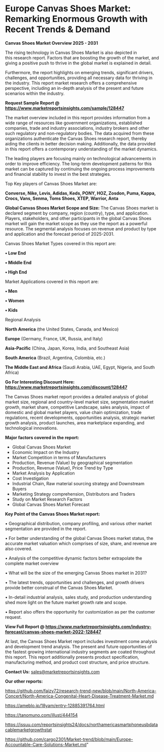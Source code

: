 # Europe Canvas Shoes Market: Remarking Enormous Growth with Recent Trends & Demand

<Strong> Canvas Shoes Market Overview 2025 - 2031</strong>

The rising technology in Canvas Shoes Market is also depicted in this research report. Factors that are boosting the growth of the market, and giving a positive push to thrive in the global market is explained in detail.

Furthermore, the report highlights on emerging trends, significant drivers, challenges, and opportunities, providing all necessary data for thriving in the industry. This report market research offers a comprehensive perspective, including an in-depth analysis of the present and future scenarios within the industry.

<strong>Request Sample Report @ <a href=https://www.marketreportsinsights.com/sample/128447>https://www.marketreportsinsights.com/sample/128447</a></strong>

The market overview included in this report provides information from a wide range of resources like government organizations, established companies, trade and industry associations, industry brokers and other such regulatory and non-regulatory bodies. The data acquired from these organizations authenticate the Canvas Shoes research report, thereby aiding the clients in better decision making. Additionally, the data provided in this report offers a contemporary understanding of the market dynamics.

The leading players are focusing mainly on technological advancements in order to improve efficiency. The long-term development patterns for this market can be captured by continuing the ongoing process improvements and financial stability to invest in the best strategies.

Top Key players of Canvas Shoes Market are:

<strong>Converse, Nike, Levis, Adidas, Keds, PONY, HOZ, Zosdon, Puma, Kappa, Crocs, Vans, Senma, Toms Shoes, XTEP, Warrior, Anta</strong>

<strong><b>Global Canvas Shoes Market Scope and Size:</b></strong>
The Canvas Shoes market is declared segment by company, region (country), type, and application. Players, stakeholders, and other participants in the global Canvas Shoes market will gain the market scope as they use the report as a powerful resource. The segmental analysis focuses on revenue and product by type and application and the forecast period of 2025-2031.

Canvas Shoes Market Types covered in this report are:

<strong>• Low End

• Middle End

• High End</strong>

Market Applications covered in this report are:

<strong>• Men

• Women

• Kids</strong> 

Regional Analysis

<strong>North America</strong> (the United States, Canada, and Mexico)

<strong>Europe</strong> (Germany, France, UK, Russia, and Italy)

<strong>Asia-Pacific</strong> (China, Japan, Korea, India, and Southeast Asia)

<strong>South America</strong> (Brazil, Argentina, Colombia, etc.)

<strong>The Middle East and Africa</strong> (Saudi Arabia, UAE, Egypt, Nigeria, and South Africa)

<strong>Go For Interesting Discount Here: <a href=https://www.marketreportsinsights.com/discount/128447>https://www.marketreportsinsights.com/discount/128447</a></strong>

The Canvas Shoes market report provides a detailed analysis of global market size, regional and country-level market size, segmentation market growth, market share, competitive Landscape, sales analysis, impact of domestic and global market players, value chain optimization, trade regulations, recent developments, opportunities analysis, strategic market growth analysis, product launches, area marketplace expanding, and technological innovations.

<strong><b>Major factors covered in the report:</b></strong>
<ul>
  <li>Global Canvas Shoes Market </li>
  <li>Economic Impact on the Industry</li>
  <li>Market Competition in terms of Manufacturers</li>
  <li>Production, Revenue (Value) by geographical segmentation</li>
  <li>Production, Revenue (Value), Price Trend by Type</li>
  <li>Market Analysis by Application</li>
  <li>Cost Investigation</li>
  <li>Industrial Chain, Raw material sourcing strategy and Downstream Buyers</li>
  <li>Marketing Strategy comprehension, Distributors and Traders</li>
  <li>Study on Market Research Factors</li>
  <li>Global Canvas Shoes Market Forecast</li>
</ul>

<strong><b>Key Point of the Canvas Shoes Market report:</b></strong>

• Geographical distribution, company profiling, and various other market segmentation are provided in the report.

• For better understanding of the global Canvas Shoes market status, the accurate market valuation which comprises of size, share, and revenue are also covered.

• Analysis of the competitive dynamic factors better extrapolate the complete market overview

• What will be the size of the emerging Canvas Shoes market in 2031?

• The latest trends, opportunities and challenges, and growth drivers provide better construal of the Canvas Shoes Market.

• In-detail industrial analysis, sales study, and production understanding shed more light on the future market growth rate and scope.

• Report also offers the opportunity for customization as per the customer request.

<strong><b>View Full Report @ <a href=https://www.marketreportsinsights.com/industry-forecast/canvas-shoes-market-2022-128447>https://www.marketreportsinsights.com/industry-forecast/canvas-shoes-market-2022-128447</a></b></strong>


At last, the Canvas Shoes Market report includes investment come analysis and development trend analysis. The present and future opportunities of the fastest growing international industry segments are coated throughout this report. This report additionally presents product specification, manufacturing method, and product cost structure, and price structure.

<strong>Contact Us:</strong>
sales@marketreportsinsights.com

<strong>Our other reports:</strong>

<a href=https://github.com/faizy72/research-trend-new/blob/main/North-America-Concert/North-America-Congenital-Heart-Disease-Treatment-Market.md>https://github.com/faizy72/research-trend-new/blob/main/North-America-Concert/North-America-Congenital-Heart-Disease-Treatment-Market.md</a>

<a href=https://ameblo.jp/18yam/entry-12885391764.html>https://ameblo.jp/18yam/entry-12885391764.html</a>

<a href=https://tanomuno.com/illust/444154>https://tanomuno.com/illust/444154</a>

<a href=https://issuu.com/reportsinsights24/docs/northamericasmartphoneusbdatacablemarketgrowthstat>https://issuu.com/reportsinsights24/docs/northamericasmartphoneusbdatacablemarketgrowthstat</a>

<a href=https://github.com/cargo2301/Market-trend/blob/main/Europe-Accountable-Care-Solutions-Market.md>https://github.com/cargo2301/Market-trend/blob/main/Europe-Accountable-Care-Solutions-Market.md</a>"

